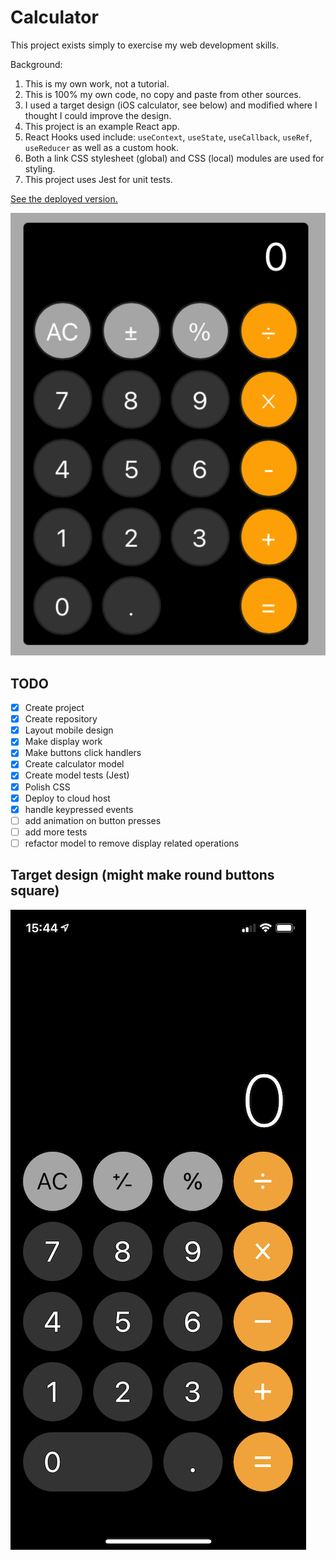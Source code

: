 # Calculator

This project exists simply to exercise my web development skills.

Background:
1. This is my own work, not a tutorial.
2. This is 100% my own code, no copy and paste from other sources.
3. I used a target design (iOS calculator, see below) and modified where I thought I could improve the design.
4. This project is an example React app.
5. React Hooks used include: `useContext`, `useState`, `useCallback`, `useRef`, `useReducer` as well as a custom hook.
6. Both a link CSS stylesheet (global) and CSS (local) modules are used for styling.
7. This project uses Jest for unit tests.

[See the deployed version.](https://calc.curtisbridges.com/)

![mobile screenshot](/.github/images/deployed.png?raw=true "Calculator screenshot")

## TODO

- [x] Create project
- [x] Create repository
- [x] Layout mobile design
- [x] Make display work
- [x] Make buttons click handlers
- [x] Create calculator model
- [x] Create model tests (Jest)
- [x] Polish CSS
- [x] Deploy to cloud host
- [x] handle keypressed events
- [ ] add animation on button presses
- [ ] add more tests
- [ ] refactor model to remove display related operations

## Target design (might make round buttons square)
![mobile screenshot](/.github/images/target.jpg?raw=true "target calculator screenshot")
